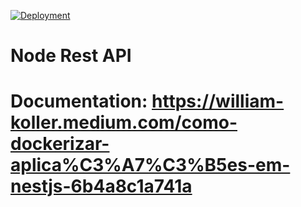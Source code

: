 [![Deployment](https://github.com/williamkoller/node-rest-api/actions/workflows/deployment.yml/badge.svg)](https://github.com/williamkoller/node-rest-api/actions/workflows/deployment.yml)

# Node Rest API

# Documentation:  https://william-koller.medium.com/como-dockerizar-aplica%C3%A7%C3%B5es-em-nestjs-6b4a8c1a741a
